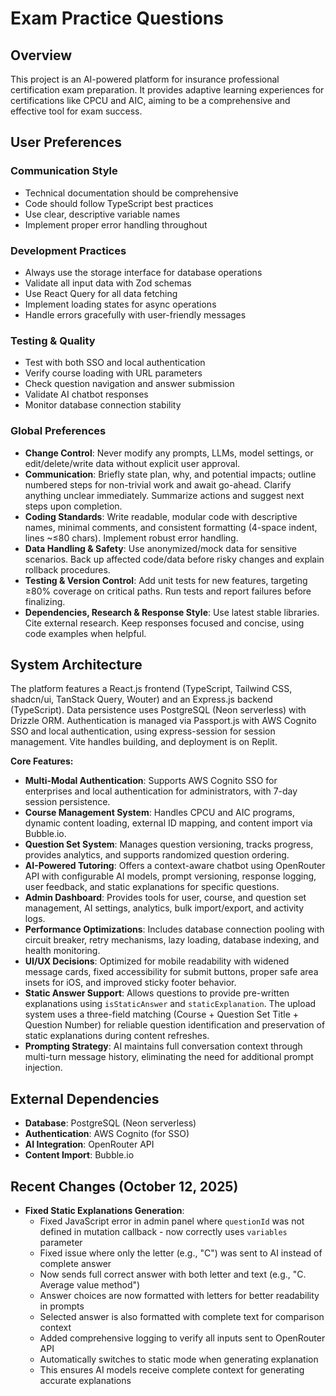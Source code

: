 # Exam Practice Questions

## Overview
This project is an AI-powered platform for insurance professional certification exam preparation. It provides adaptive learning experiences for certifications like CPCU and AIC, aiming to be a comprehensive and effective tool for exam success.

## User Preferences
### Communication Style
- Technical documentation should be comprehensive
- Code should follow TypeScript best practices
- Use clear, descriptive variable names
- Implement proper error handling throughout

### Development Practices
- Always use the storage interface for database operations
- Validate all input data with Zod schemas
- Use React Query for all data fetching
- Implement loading states for async operations
- Handle errors gracefully with user-friendly messages

### Testing & Quality
- Test with both SSO and local authentication
- Verify course loading with URL parameters
- Check question navigation and answer submission
- Validate AI chatbot responses
- Monitor database connection stability

### Global Preferences
- **Change Control**: Never modify any prompts, LLMs, model settings, or edit/delete/write data without explicit user approval.
- **Communication**: Briefly state plan, why, and potential impacts; outline numbered steps for non-trivial work and await go-ahead. Clarify anything unclear immediately. Summarize actions and suggest next steps upon completion.
- **Coding Standards**: Write readable, modular code with descriptive names, minimal comments, and consistent formatting (4-space indent, lines ~≤80 chars). Implement robust error handling.
- **Data Handling & Safety**: Use anonymized/mock data for sensitive scenarios. Back up affected code/data before risky changes and explain rollback procedures.
- **Testing & Version Control**: Add unit tests for new features, targeting ≥80% coverage on critical paths. Run tests and report failures before finalizing.
- **Dependencies, Research & Response Style**: Use latest stable libraries. Cite external research. Keep responses focused and concise, using code examples when helpful.

## System Architecture
The platform features a React.js frontend (TypeScript, Tailwind CSS, shadcn/ui, TanStack Query, Wouter) and an Express.js backend (TypeScript). Data persistence uses PostgreSQL (Neon serverless) with Drizzle ORM. Authentication is managed via Passport.js with AWS Cognito SSO and local authentication, using express-session for session management. Vite handles building, and deployment is on Replit.

**Core Features:**
- **Multi-Modal Authentication**: Supports AWS Cognito SSO for enterprises and local authentication for administrators, with 7-day session persistence.
- **Course Management System**: Handles CPCU and AIC programs, dynamic content loading, external ID mapping, and content import via Bubble.io.
- **Question Set System**: Manages question versioning, tracks progress, provides analytics, and supports randomized question ordering.
- **AI-Powered Tutoring**: Offers a context-aware chatbot using OpenRouter API with configurable AI models, prompt versioning, response logging, user feedback, and static explanations for specific questions.
- **Admin Dashboard**: Provides tools for user, course, and question set management, AI settings, analytics, bulk import/export, and activity logs.
- **Performance Optimizations**: Includes database connection pooling with circuit breaker, retry mechanisms, lazy loading, database indexing, and health monitoring.
- **UI/UX Decisions**: Optimized for mobile readability with widened message cards, fixed accessibility for submit buttons, proper safe area insets for iOS, and improved sticky footer behavior.
- **Static Answer Support**: Allows questions to provide pre-written explanations using `isStaticAnswer` and `staticExplanation`. The upload system uses a three-field matching (Course + Question Set Title + Question Number) for reliable question identification and preservation of static explanations during content refreshes.
- **Prompting Strategy**: AI maintains full conversation context through multi-turn message history, eliminating the need for additional prompt injection.

## External Dependencies
- **Database**: PostgreSQL (Neon serverless)
- **Authentication**: AWS Cognito (for SSO)
- **AI Integration**: OpenRouter API
- **Content Import**: Bubble.io

## Recent Changes (October 12, 2025)
- **Fixed Static Explanations Generation**:
  - Fixed JavaScript error in admin panel where `questionId` was not defined in mutation callback - now correctly uses `variables` parameter
  - Fixed issue where only the letter (e.g., "C") was sent to AI instead of complete answer
  - Now sends full correct answer with both letter and text (e.g., "C. Average value method")
  - Answer choices are now formatted with letters for better readability in prompts
  - Selected answer is also formatted with complete text for comparison context
  - Added comprehensive logging to verify all inputs sent to OpenRouter API
  - Automatically switches to static mode when generating explanation
  - This ensures AI models receive complete context for generating accurate explanations